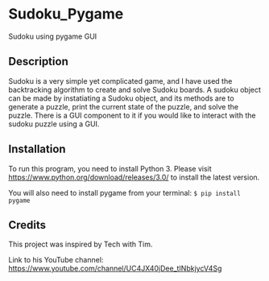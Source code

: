 # Sudoku_Pygame
Sudoku using pygame GUI

## Description
Sudoku is a very simple yet complicated game, and I have used the backtracking algorithm to create and solve Sudoku boards.
A sudoku object can be made by instatiating a Sudoku object, and its methods are to generate a puzzle, print the current state of the puzzle, and solve the puzzle.
There is a GUI component to it if you would like to interact with the sudoku puzzle using a GUI.

## Installation
To run this program, you need to install Python 3.
Please visit https://www.python.org/download/releases/3.0/ to install the latest version.

You will also need to install pygame from your terminal:
`$ pip install pygame`

## Credits
This project was inspired by Tech with Tim.

Link to his YouTube channel: https://www.youtube.com/channel/UC4JX40jDee_tINbkjycV4Sg
